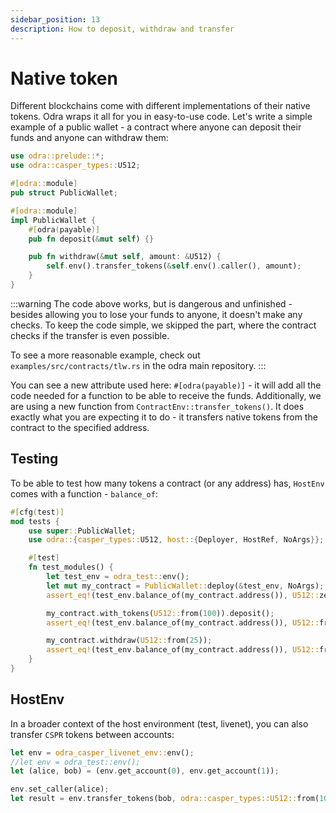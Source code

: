 ```yaml
---
sidebar_position: 13
description: How to deposit, withdraw and transfer
---
```


# Native token
Different blockchains come with different implementations of their native tokens. Odra wraps it all for you
in easy-to-use code. Let's write a simple example of a public wallet - a contract where anyone can deposit
their funds and anyone can withdraw them:

```rust title="examples/src/features/native_token.rs"
use odra::prelude::*;
use odra::casper_types::U512;

#[odra::module]
pub struct PublicWallet;

#[odra::module]
impl PublicWallet {
    #[odra(payable)]
    pub fn deposit(&mut self) {}

    pub fn withdraw(&mut self, amount: &U512) {
        self.env().transfer_tokens(&self.env().caller(), amount);
    }
}
```

:::warning
The code above works, but is dangerous and unfinished - besides allowing you to lose your funds to anyone, it doesn't make
any checks. To keep the code simple, we skipped the part, where the contract checks if the transfer is
even possible.

To see a more reasonable example, check out `examples/src/contracts/tlw.rs` in the odra main repository.
:::

You can see a new attribute used here: `#[odra(payable)]` - it will add all the code needed for a function to
be able to receive the funds. Additionally, we are using a new function from `ContractEnv::transfer_tokens()`.
It does exactly what you are expecting it to do - it transfers native tokens from the contract to the
specified address.

## Testing
To be able to test how many tokens a contract (or any address) has, `HostEnv` comes with a function -
`balance_of`:

```rust title="examples/src/features/native_token.rs"
#[cfg(test)]
mod tests {
    use super::PublicWallet;
    use odra::{casper_types::U512, host::{Deployer, HostRef, NoArgs}};

    #[test]
    fn test_modules() {
        let test_env = odra_test::env();
        let mut my_contract = PublicWallet::deploy(&test_env, NoArgs);
        assert_eq!(test_env.balance_of(my_contract.address()), U512::zero());

        my_contract.with_tokens(U512::from(100)).deposit();
        assert_eq!(test_env.balance_of(my_contract.address()), U512::from(100));

        my_contract.withdraw(U512::from(25));
        assert_eq!(test_env.balance_of(my_contract.address()), U512::from(75));
    }
}
```

## HostEnv
In a broader context of the host environment (test, livenet), you can also transfer `CSPR` tokens between accounts:

```rust showLineNumbers
let env = odra_casper_livenet_env::env();
//let env = odra_test::env();
let (alice, bob) = (env.get_account(0), env.get_account(1));

env.set_caller(alice);
let result = env.transfer_tokens(bob, odra::casper_types::U512::from(100));
```
